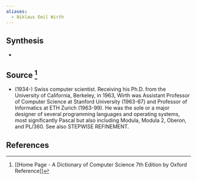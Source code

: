 ```yaml
---
aliases:
  - Niklaus Emil Wirth
---
```

## Synthesis
- 
## Source [^1]
- (1934-) Swiss computer scientist. Receiving his Ph.D. from the University of California, Berkeley, in 1963, Wirth was Assistant Professor of Computer Science at Stanford University (1963-67) and Professor of Informatics at ETH Zurich (1963-99). He was the sole or a major designer of several programming languages and operating systems, most significantly Pascal but also including Modula, Modula 2, Oberon, and PL/360. See also STEPWISE REFINEMENT.
## References

[^1]: [[Home Page - A Dictionary of Computer Science 7th Edition by Oxford Reference]]